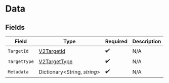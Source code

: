 # Data


## Fields

| Field                                                   | Type                                                    | Required                                                | Description                                             |
| ------------------------------------------------------- | ------------------------------------------------------- | ------------------------------------------------------- | ------------------------------------------------------- |
| `TargetId`                                              | [V2TargetId](../../Models/Components/V2TargetId.md)     | :heavy_check_mark:                                      | N/A                                                     |
| `TargetType`                                            | [V2TargetType](../../Models/Components/V2TargetType.md) | :heavy_check_mark:                                      | N/A                                                     |
| `Metadata`                                              | Dictionary<String, *string*>                            | :heavy_check_mark:                                      | N/A                                                     |